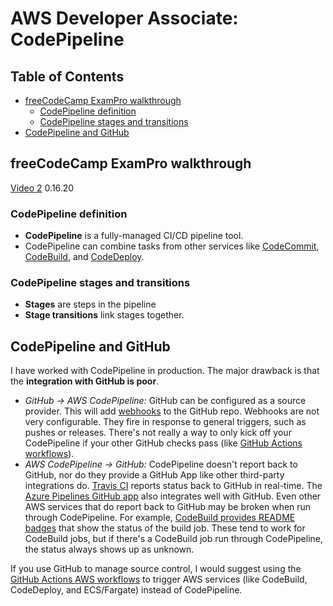 # AWS Developer Associate: CodePipeline

## Table of Contents <!-- omit in toc -->

- [freeCodeCamp ExamPro walkthrough](#freecodecamp-exampro-walkthrough)
  - [CodePipeline definition](#codepipeline-definition)
  - [CodePipeline stages and transitions](#codepipeline-stages-and-transitions)
- [CodePipeline and GitHub](#codepipeline-and-github)

## freeCodeCamp ExamPro walkthrough

[Video 2](https://youtu.be/eCopK1RoyFM) 0.16.20

### CodePipeline definition

- **CodePipeline** is a fully-managed CI/CD pipeline tool.
- CodePipeline can combine tasks from other services like [CodeCommit](codecommit.md), [CodeBuild](codebuild.md), and [CodeDeploy](codedeploy.md).

### CodePipeline stages and transitions

- **Stages** are steps in the pipeline
- **Stage transitions** link stages together.

## CodePipeline and GitHub

I have worked with CodePipeline in production. The major drawback is that the **integration with GitHub is poor**.

- _GitHub -> AWS CodePipeline:_ GitHub can be configured as a source provider. This will add [webhooks](https://docs.github.com/en/developers/webhooks-and-events/webhooks) to the GitHub repo. Webhooks are not very configurable. They fire in response to general triggers, such as pushes or releases. There's not really a way to only kick off your CodePipeline if your other GitHub checks pass (like [GitHub Actions workflows](https://github.com/features/actions)).
- _AWS CodePipeline -> GitHub:_ CodePipeline doesn't report back to GitHub, nor do they provide a GitHub App like other third-party integrations do. [Travis CI](https://github.com/marketplace/travis-ci) reports status back to GitHub in real-time. The [Azure Pipelines GitHub app](https://github.com/marketplace/azure-pipelines) also integrates well with GitHub. Even other AWS services that do report back to GitHub may be broken when run through CodePipeline. For example, [CodeBuild provides README badges](https://docs.aws.amazon.com/codebuild/latest/userguide/sample-build-badges.html) that show the status of the build job. These tend to work for CodeBuild jobs, but if there's a CodeBuild job run through CodePipeline, the status always shows up as unknown.

If you use GitHub to manage source control, I would suggest using the [GitHub Actions AWS workflows](https://github.com/marketplace?type=actions&query=aws) to trigger AWS services (like CodeBuild, CodeDeploy, and ECS/Fargate) instead of CodePipeline.
